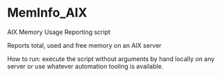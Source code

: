 # MemInfo_AIX
AIX Memory Usage Reporting script 

Reports total, used and free memory on an AIX server

How to run: execute the script without arguments by hand locally on any server or use whatever automation tooling is available. 
